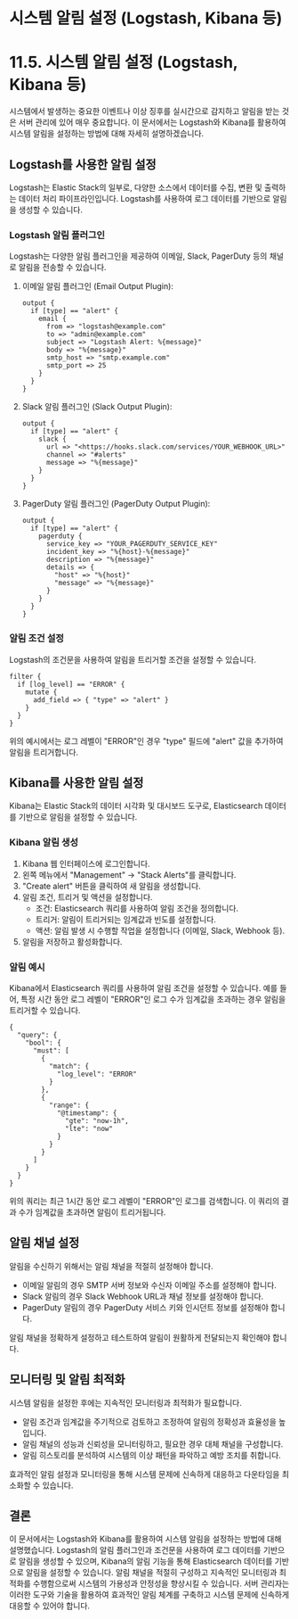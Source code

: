 # 시스템 알림 설정 (Logstash, Kibana 등)

# 11.5. 시스템 알림 설정 (Logstash, Kibana 등)

시스템에서 발생하는 중요한 이벤트나 이상 징후를 실시간으로 감지하고 알림을 받는 것은 서버 관리에 있어 매우 중요합니다. 이 문서에서는 Logstash와 Kibana를 활용하여 시스템 알림을 설정하는 방법에 대해 자세히 설명하겠습니다.

## Logstash를 사용한 알림 설정

Logstash는 Elastic Stack의 일부로, 다양한 소스에서 데이터를 수집, 변환 및 출력하는 데이터 처리 파이프라인입니다. Logstash를 사용하여 로그 데이터를 기반으로 알림을 생성할 수 있습니다.

### Logstash 알림 플러그인

Logstash는 다양한 알림 플러그인을 제공하여 이메일, Slack, PagerDuty 등의 채널로 알림을 전송할 수 있습니다.

1. 이메일 알림 플러그인 (Email Output Plugin):
    
    ```
    output {
      if [type] == "alert" {
        email {
          from => "logstash@example.com"
          to => "admin@example.com"
          subject => "Logstash Alert: %{message}"
          body => "%{message}"
          smtp_host => "smtp.example.com"
          smtp_port => 25
        }
      }
    }
    
    ```
    
2. Slack 알림 플러그인 (Slack Output Plugin):
    
    ```
    output {
      if [type] == "alert" {
        slack {
          url => "<https://hooks.slack.com/services/YOUR_WEBHOOK_URL>"
          channel => "#alerts"
          message => "%{message}"
        }
      }
    }
    
    ```
    
3. PagerDuty 알림 플러그인 (PagerDuty Output Plugin):
    
    ```
    output {
      if [type] == "alert" {
        pagerduty {
          service_key => "YOUR_PAGERDUTY_SERVICE_KEY"
          incident_key => "%{host}-%{message}"
          description => "%{message}"
          details => {
            "host" => "%{host}"
            "message" => "%{message}"
          }
        }
      }
    }
    
    ```
    

### 알림 조건 설정

Logstash의 조건문을 사용하여 알림을 트리거할 조건을 설정할 수 있습니다.

```
filter {
  if [log_level] == "ERROR" {
    mutate {
      add_field => { "type" => "alert" }
    }
  }
}

```

위의 예시에서는 로그 레벨이 "ERROR"인 경우 "type" 필드에 "alert" 값을 추가하여 알림을 트리거합니다.

## Kibana를 사용한 알림 설정

Kibana는 Elastic Stack의 데이터 시각화 및 대시보드 도구로, Elasticsearch 데이터를 기반으로 알림을 설정할 수 있습니다.

### Kibana 알림 생성

1. Kibana 웹 인터페이스에 로그인합니다.
2. 왼쪽 메뉴에서 "Management" -> "Stack Alerts"를 클릭합니다.
3. "Create alert" 버튼을 클릭하여 새 알림을 생성합니다.
4. 알림 조건, 트리거 및 액션을 설정합니다.
    - 조건: Elasticsearch 쿼리를 사용하여 알림 조건을 정의합니다.
    - 트리거: 알림이 트리거되는 임계값과 빈도를 설정합니다.
    - 액션: 알림 발생 시 수행할 작업을 설정합니다 (이메일, Slack, Webhook 등).
5. 알림을 저장하고 활성화합니다.

### 알림 예시

Kibana에서 Elasticsearch 쿼리를 사용하여 알림 조건을 설정할 수 있습니다. 예를 들어, 특정 시간 동안 로그 레벨이 "ERROR"인 로그 수가 임계값을 초과하는 경우 알림을 트리거할 수 있습니다.

```
{
  "query": {
    "bool": {
      "must": [
        {
          "match": {
            "log_level": "ERROR"
          }
        },
        {
          "range": {
            "@timestamp": {
              "gte": "now-1h",
              "lte": "now"
            }
          }
        }
      ]
    }
  }
}

```

위의 쿼리는 최근 1시간 동안 로그 레벨이 "ERROR"인 로그를 검색합니다. 이 쿼리의 결과 수가 임계값을 초과하면 알림이 트리거됩니다.

## 알림 채널 설정

알림을 수신하기 위해서는 알림 채널을 적절히 설정해야 합니다.

- 이메일 알림의 경우 SMTP 서버 정보와 수신자 이메일 주소를 설정해야 합니다.
- Slack 알림의 경우 Slack Webhook URL과 채널 정보를 설정해야 합니다.
- PagerDuty 알림의 경우 PagerDuty 서비스 키와 인시던트 정보를 설정해야 합니다.

알림 채널을 정확하게 설정하고 테스트하여 알림이 원활하게 전달되는지 확인해야 합니다.

## 모니터링 및 알림 최적화

시스템 알림을 설정한 후에는 지속적인 모니터링과 최적화가 필요합니다.

- 알림 조건과 임계값을 주기적으로 검토하고 조정하여 알림의 정확성과 효율성을 높입니다.
- 알림 채널의 성능과 신뢰성을 모니터링하고, 필요한 경우 대체 채널을 구성합니다.
- 알림 히스토리를 분석하여 시스템의 이상 패턴을 파악하고 예방 조치를 취합니다.

효과적인 알림 설정과 모니터링을 통해 시스템 문제에 신속하게 대응하고 다운타임을 최소화할 수 있습니다.

## 결론

이 문서에서는 Logstash와 Kibana를 활용하여 시스템 알림을 설정하는 방법에 대해 설명했습니다. Logstash의 알림 플러그인과 조건문을 사용하여 로그 데이터를 기반으로 알림을 생성할 수 있으며, Kibana의 알림 기능을 통해 Elasticsearch 데이터를 기반으로 알림을 설정할 수 있습니다. 알림 채널을 적절히 구성하고 지속적인 모니터링과 최적화를 수행함으로써 시스템의 가용성과 안정성을 향상시킬 수 있습니다. 서버 관리자는 이러한 도구와 기술을 활용하여 효과적인 알림 체계를 구축하고 시스템 문제에 신속하게 대응할 수 있어야 합니다.